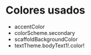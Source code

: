 
# Colores usados

* accentColor
* colorScheme.secondary
* scaffoldBackgroundColor
* textTheme.bodyText1!.color!




